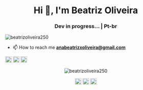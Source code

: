 <h1 align="center">Hi 👋, I'm Beatriz Oliveira</h1>
<h3 align="center">Dev in progress... | Pt-br</h3>
<p align="left"> <img src="https://komarev.com/ghpvc/?username=beatrizoliveira250" alt="beatrizoliveira250" /> </p>

- 📫 How to reach me **anabeatrizxoliveira@gmail.com**

<p align="left"><img src="https://konpa.github.io/devicon/devicon.git/icons/c/c-original.svg" alt="c" width="20" height="20"/> <img src="https://konpa.github.io/devicon/devicon.git/icons/css3/css3-original-wordmark.svg" alt="css3" width="20" height="20"/> <img src="https://konpa.github.io/devicon/devicon.git/icons/html5/html5-original-wordmark.svg" alt="html5" width="20" height="20"/></p><p align="center"> <img src="https://github-readme-stats.vercel.app/api?username=beatrizoliveira250&show_icons=true" alt="beatrizoliveira250" /> </p>

<p align="center">
<a href="https://linkedin.com/in/beatriizoliveiraa" target="blank"><img align="center" src="https://cdn.jsdelivr.net/npm/simple-icons@3.0.1/icons/linkedin.svg" alt="beatriizoliveiraa" height="20" width="20" /></a>
<a href="https://stackoverflow.com/198568//users/198568/beatriz-oliveira?tab=profile" target="blank"><img align="center" src="https://cdn.jsdelivr.net/npm/simple-icons@3.0.1/icons/stackoverflow.svg" alt="/users/198568/beatriz-oliveira?tab=profile" height="20" width="20" /></a>
<a href="https://instagram.com/anabeaoliver" target="blank"><img align="center" src="https://cdn.jsdelivr.net/npm/simple-icons@3.0.1/icons/instagram.svg" alt="anabeaoliver" height="20" width="20" /></a>
</p>











 
